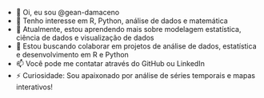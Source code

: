 - 👋 Oi, eu sou @gean-damaceno
- 👀 Tenho interesse em R, Python, análise de dados e matemática
- 🌱 Atualmente, estou aprendendo mais sobre modelagem estatística, ciência de dados e visualização de dados
- 💞️ Estou buscando colaborar em projetos de análise de dados, estatística e desenvolvimento em R e Python
- 📫 Você pode me contatar através do GitHub ou LinkedIn
- ⚡ Curiosidade: Sou apaixonado por análise de séries temporais e mapas interativos!

<!---
gean-damaceno/gean-damaceno is a ✨ special ✨ repository because its `README.md` (this file) appears on your GitHub profile.
You can click the Preview link to take a look at your changes.
--->
